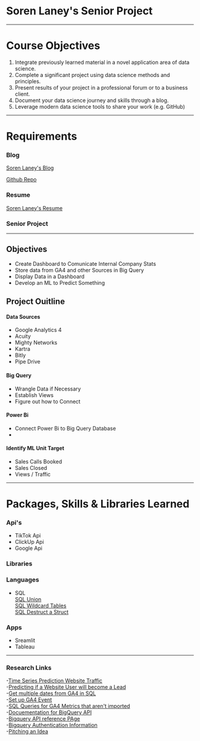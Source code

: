 # Soren Laney's Senior Project
***
# Course Objectives 

1) Integrate previously learned material in a novel application area of data science.
2) Complete a significant project using data science methods and principles.
3) Present results of your project in a professional forum or to a business client.
4) Document your data science journey and skills through a blog.
5) Leverage modern data science tools to share your work (e.g. GitHub)

***
# Requirements 

### Blog

[Soren Laney's Blog](https://sorenlaney.github.io/)

[Github Repo](https://github.com/sorenlaney/SorenLaney.github.io.git)

### Resume 

[Soren Laney's Resume](https://sorenlaney.github.io/laney_s_resume/)

### Senior Project 

***

## Objectives 

- Create Dashboard to Comunicate Internal Company Stats
- Store data from GA4 and other Sources in Big Query
- Display Data in a Dashboard 
- Develop an ML to Predict Something

## Project Ouitline

#### Data Sources 
- Google Analytics 4 
- Acuity 
- Mighty Networks 
- Kartra
- Bitly
- Pipe Drive 

#### Big Query

- Wrangle Data if Necessary 
- Establish Views 
- Figure out how to Connect 

#### Power Bi 
- Connect Power Bi to Big Query Database
- 

#### Identify ML Unit Target
- Sales Calls Booked 
- Sales Closed 
- Views / Traffic

***
# Packages, Skills & Libraries Learned

### Api's
- TikTok Api
- ClickUp Api
- Google Api

### Libraries


### Languages 
- SQL <br>
    [SQL Union](https://www.w3schools.com/sql/sql_union.asp)<br>
    [SQL Wildcard Tables](https://cloud.google.com/bigquery/docs/querying-wildcard-tables)<br>
    [SQL Destruct a Struct](https://docs.ksqldb.io/en/latest/how-to-guides/query-structured-data/)<br>

### Apps 
- Sreamlit 
- Tableau 



***

### Research Links

-[Time Series Prediction Website Traffic](https://www.analyticsvidhya.com/blog/2021/09/web-traffic-forecasting-using-deep-learning/)<br>
-[Predicting if a Website User will become a Lead](https://towardsdatascience.com/forecasting-with-web-traffic-data-6681ff148df0)<br>
-[Get multiple dates from GA4 in SQL](https://www.youtube.com/watch?v=c4xPY-hEkBg&list=PLGXZC1nQpK7cRjJn15ksQZLd3BJ_5CYq9&index=2)<br>
-[Set up GA4 Event](https://www.youtube.com/watch?v=jvuGjPlzIr8)<br>
-[SQL Queries for GA4 Metrics that aren't imported](https://www.ga4bigquery.com/sessions-dimensions-metrics-ga4/)<br>
-[Docuementation for BigQuery API](https://cloud.google.com/bigquery/docs/reference/storage/libraries#client-libraries-install-python)<br>
-[Bigquery API reference PAge](https://cloud.google.com/bigquery/docs/reference/storage)<br>
-[Bigquery Authentication Information](https://cloud.google.com/docs/authentication/provide-credentials-adc)<br>
-[Pitching an Idea](https://www.ryrob.com/how-to-pitch/)<br>
